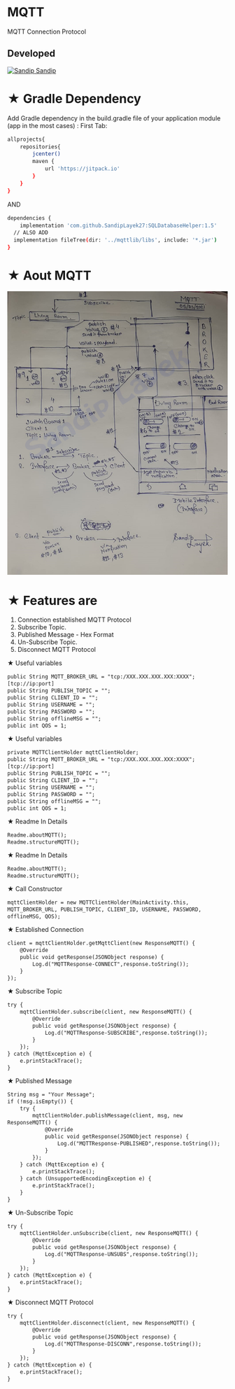 # MQTT
MQTT Connection Protocol

## Developed
[![Sandip](https://avatars1.githubusercontent.com/u/31722942?v=4&u=18643bfaaba26114584d27693e9891db26bcb582&s=39) Sandip](https://github.com/SandipLayek27)  
# ★ Gradle Dependency
Add Gradle dependency in the build.gradle file of your application module (app in the most cases) :
First Tab:

```sh
allprojects{
    repositories{
        jcenter()
        maven {
            url 'https://jitpack.io'
        }
    }
}
```

AND

```sh
dependencies {
	implementation 'com.github.SandipLayek27:SQLDatabaseHelper:1.5'
  // ALSO ADD
  implementation fileTree(dir: '../mqttlib/libs', include: '*.jar')
}
```

# ★ Aout MQTT
![alt text](https://raw.githubusercontent.com/SandipLayek27/mqtt/master/app/src/main/res/drawable/mqtt.png)

# ★ Features are
1. Connection established MQTT Protocol
2. Subscribe Topic.
3. Published Message - Hex Format
4. Un-Subscribe Topic.
5. Disconnect MQTT Protocol

★ Useful variables
```
public String MQTT_BROKER_URL = "tcp:/XXX.XXX.XXX.XXX:XXXX"; [tcp://ip:port]
public String PUBLISH_TOPIC = "";
public String CLIENT_ID = "";
public String USERNAME = "";
public String PASSWORD = "";
public String offlineMSG = "";
public int QOS = 1;
```

★ Useful variables
```
private MQTTClientHolder mqttClientHolder;
public String MQTT_BROKER_URL = "tcp:/XXX.XXX.XXX.XXX:XXXX"; [tcp://ip:port]
public String PUBLISH_TOPIC = "";
public String CLIENT_ID = "";
public String USERNAME = "";
public String PASSWORD = "";
public String offlineMSG = "";
public int QOS = 1;
```
★ Readme In Details
```
Readme.aboutMQTT();
Readme.structureMQTT();
```

★ Readme In Details
```
Readme.aboutMQTT();
Readme.structureMQTT();
```

★ Call Constructor
```
mqttClientHolder = new MQTTClientHolder(MainActivity.this, MQTT_BROKER_URL, PUBLISH_TOPIC, CLIENT_ID, USERNAME, PASSWORD, offlineMSG, QOS);
```

★ Established Connection
```
client = mqttClientHolder.getMqttClient(new ResponseMQTT() {
    @Override
    public void getResponse(JSONObject response) {
        Log.d("MQTTResponse-CONNECT",response.toString());
    }
});
```

★ Subscribe Topic
```
try {
    mqttClientHolder.subscribe(client, new ResponseMQTT() {
        @Override
        public void getResponse(JSONObject response) {
            Log.d("MQTTResponse-SUBSCRIBE",response.toString());
        }
    });
} catch (MqttException e) {
    e.printStackTrace();
}
```

★ Published Message
```
String msg = "Your Message";
if (!msg.isEmpty()) {
    try {
        mqttClientHolder.publishMessage(client, msg, new ResponseMQTT() {
            @Override
            public void getResponse(JSONObject response) {
                Log.d("MQTTResponse-PUBLISHED",response.toString());
            }
        });
    } catch (MqttException e) {
        e.printStackTrace();
    } catch (UnsupportedEncodingException e) {
        e.printStackTrace();
    }
}
```

★ Un-Subscribe Topic
```
try {
    mqttClientHolder.unSubscribe(client, new ResponseMQTT() {
        @Override
        public void getResponse(JSONObject response) {
            Log.d("MQTTResponse-UNSUBS",response.toString());
        }
    });
} catch (MqttException e) {
    e.printStackTrace();
}
```

★ Disconnect MQTT Protocol
```
try {
    mqttClientHolder.disconnect(client, new ResponseMQTT() {
        @Override
        public void getResponse(JSONObject response) {
            Log.d("MQTTResponse-DISCONN",response.toString());
        }
    });
} catch (MqttException e) {
    e.printStackTrace();
}
```
